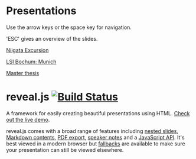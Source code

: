 # Presentations

Use the arrow keys or the space key for navigation.

'ESC' gives an overview of the slides.

[Niigata Excursion](http://rawgit.com/johannesmik/presentations/master/ngnm-nigata.html)

[LSI Bochum: Munich](http://rawgit.com/johannesmik/presentations/master/lsi-munich.html)

[Master thesis](http://rawgit.com/johannesmik/presentations/master/master-thesis.html)

# reveal.js [![Build Status](https://travis-ci.org/hakimel/reveal.js.svg?branch=master)](https://travis-ci.org/hakimel/reveal.js)

A framework for easily creating beautiful presentations using HTML. [Check out the live demo](http://lab.hakim.se/reveal-js/).

reveal.js comes with a broad range of features including [nested slides](https://github.com/hakimel/reveal.js#markup), [Markdown contents](https://github.com/hakimel/reveal.js#markdown), [PDF export](https://github.com/hakimel/reveal.js#pdf-export), [speaker notes](https://github.com/hakimel/reveal.js#speaker-notes) and a [JavaScript API](https://github.com/hakimel/reveal.js#api). It's best viewed in a modern browser but [fallbacks](https://github.com/hakimel/reveal.js/wiki/Browser-Support) are available to make sure your presentation can still be viewed elsewhere.
